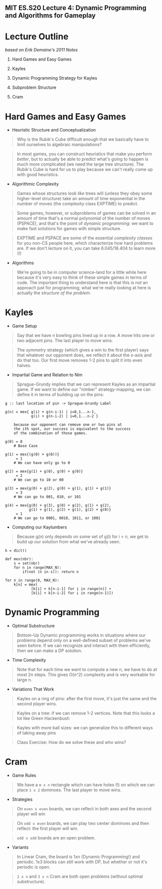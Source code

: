 MIT ES.S20 Lecture 4: Dynamic Programming and Algorithms for Gameplay
-------

# Lecture Outline

_based on Erik Demaine's 2011 Notes_

1. Hard Games and Easy Games

2. Kayles

3. Dynamic Programming Strategy for Kayles

4. Subproblem Structure

5. Cram

# Hard Games and Easy Games

+ Heuristic Structure and Conceptualization

> Why is the Rubik's Cube difficult enough that we basically have to
> limit ourselves to algebraic manipulations?

> In most games, you can construct heuristics that make you perform
> _better_, but to actually be able to predict what's going to happen
> is much more complicated (we need the large tree structure). The
> Rubik's Cube is hard for us to play because we can't really come up
> with good heuristics.

+ Algorithmic Complexity

> Games whose structures _look like_ trees will (unless they obey some
> higher-level structure) take an amount of time exponential in the
> number of moves (the complexity class EXPTIME) to predict.

> Some games, however, or subproblems of games can be solved in an
> amount of time that's a normal polynomial of the number of moves
> (PSPACE), and that's the point of _dynamic programming_: we want
> to make fast solutions for games with simple structure.

> EXPTIME and PSPACE are some of the essential _complexity classes_
> for you non-CS people here, which characterize how hard problems
> are. If we don't lecture on it, you can take 6.045/18.404 to learn
> more (!)

+ Algorithms

> We're going to be in computer science-land for a little while here
> because it's very easy to think of these simple games in terms of
> code. The important thing to understand here is that this is *not*
> an approach just for programming; what we're really looking at here
> is actually the _structure of the problem_.

# Kayles

+ Game Setup

> Say that we have n bowling pins lined up in a row. A move hits one or
> two adjacent pins. The last player to move wins.

> The _symmetry_ strategy (which gives a win to the first player) says that
> whatever our opponent does, we reflect it about the x-axis and do that
> too. Our first move removes 1-2 pins to split it into even halves.

+ Impartial Game and Relation to Nim

> Sprague-Grundy implies that we can represent Kayles as an impartial game.
> If we want to define our "nimber" strategy-mapping, we can define it in
> terms of building up on the pins:

```
g :: last location of pin -> Sprague-Grundy Label

g(n) = mex{ g(i) + g(n-i-1) | i=0,1...n-1,
            g(i) + g(n-i-2) | i=0,1...n-2 }

    because our opponent can remove one or two pins at
    the ith spot, our success is equivalent to the success
    of the combination of those games.

g(0) = 0
    # Base Case

g(1) = mex{(g(0) + g(0))}
     = 1
    # We can have only go to 0

g(2) = mex{g(1) + g(0), g(0) + g(0)}
     = 2
    # We can go to 10 or 00

g(3) = mex{g(0) + g(2), g(0) + g(1), g(1) + g(1)}
     = 3
    # We can go to 001, 010, or 101

g(4) = mex{g(0) + g(3), g(0) + g(2), g(1) + g(2),
           g(1) + g(1), g(2) + g(1), g(2) + g(0)}
     = 1
    # We can go to 0001, 0010, 1011, or 1001
```

+ Computing our Kaylumbers

> Because g(n) only depends on some set of g(i) for i &lt; n,
> we get to build up our solution from what we've already seen.

```
k = dict()

def mex(nbr):
    s = set(nbr)
    for n in range(MAX_N):
        if(not (n in s)): return n

for n in range(0, MAX_N):
    k[n] = mex(
            [k[i] + k[n-i-1] for i in range(n)] +
            [k[i] + k[n-i-2] for i in range(n-1)])
```

# Dynamic Programming

+ Optimal Substructure

> Bottom-Up Dynamic programming works in situations where our
> problems depend only on a well-defined subset of problems
> we've seen before. If we can recognize and interact with them
> efficiently, then we can make a DP solution.

+ Time Complexity

> Note that for each time we want to compute a new n, we have to
> do at most 2n steps. This gives O(n^2) complexity and is very
> workable for large n.

+ Variations That Work

> Kayles on a ring of pins: after the first move, it's just the
> same and the second player wins.

> Kayles on a tree: if we can remove 1-2 vertices. Note that
> this looks a lot like Green Hackenbush

> Kayles with more ball sizes: we can generalize this to different
> ways of taking away pins

> Class Exercise: How do we solve these and who wins?

# Cram

+ Game Rules

> We have a `m x n` rectangle which can have holes (!) on which
> we can place `1 x 2` dominoes. The last player to move wins.

+ Strategies

> On `even x even` boards, we can reflect in both axes and the
> second player will win

> On `odd x even` boards, we can play two center dominoes and
> then reflect: the first player will win.

> `odd x odd` boards are an open problem.

+ Variants

> In Linear Cram, the board is 1xn (Dynamic Programming!) and
> periodic. 1x3 blocks can still work with DP, but whether or
> not it's periodic is open.

> `2 x n` and `3 x n` Cram are both open problems (without
> optimal substructure).
